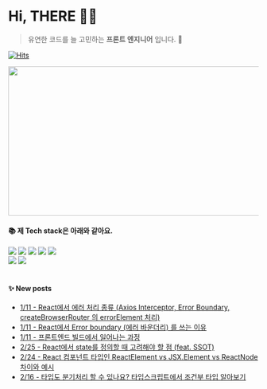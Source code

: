 
# Hi, THERE 👋🏻
> 유연한 코드를 늘 고민하는 **프론트 엔지니어** 입니다. 🌱

[![Hits](https://hits.seeyoufarm.com/api/count/incr/badge.svg?url=https%3A%2F%2Fgithub.com%2Fso1gging&count_bg=%2358A9E7&title_bg=%23767676&icon=&icon_color=%23E7E7E7&title=hits&edge_flat=false)](https://hits.seeyoufarm.com)

<a href="https://github.com/devxb/gitanimals">
<img
  src="https://render.gitanimals.org/farms/so1gging"
  width="600"
  height="300"
/>
</a>

#### 📚 제 Tech stack은 아래와 같아요.
<div align="left">
	<img src="https://img.shields.io/badge/React-61DAFB?style=flat&logo=React&logoColor=white" />
  <img src="https://img.shields.io/badge/typescript-3178C6?style=flat&logo=typescript&logoColor=white" />
	<img src="https://img.shields.io/badge/HTML5-E34F26?style=flat&logo=HTML5&logoColor=white" />
	<img src="https://img.shields.io/badge/CSS3-1572B6?style=flat&logo=CSS3&logoColor=white" />
	<img src="https://img.shields.io/badge/JavaScript-F7DF1E?style=flat&logo=JavaScript&logoColor=white" />
  <br/>
  	<img src="https://img.shields.io/badge/GitHub-181717?style=flat&logo=GitHub&logoColor=white" />
    	<img src="https://img.shields.io/badge/webstorm-000000?style=flat&logo=webstorm&logoColor=white" />
</div>
<br>

#### ✨ New posts
 - [1/11 - React에서 에러 처리 종류 (Axios Interceptor, Error Boundary, createBrowserRouter 의 errorElement 처리)](https://yzlosmik.tistory.com/181)
 - [1/11 - React에서 Error boundary (에러 바운더리) 를 쓰는 이유](https://yzlosmik.tistory.com/180)
 - [1/11 - 프론트엔드 빌드에서 일어나는 과정](https://yzlosmik.tistory.com/179)
 - [2/25 - React에서 state를 정의할 때 고려해야 할 점 (feat. SSOT)](https://yzlosmik.tistory.com/178)
 - [2/24 - React 컴포넌트 타입인 ReactElement vs JSX.Element vs ReactNode 차이와 예시](https://yzlosmik.tistory.com/177)
 - [2/16 - 타입도 분기처리 할 수 있나요? 타입스크립트에서 조건부 타입 알아보기](https://yzlosmik.tistory.com/176)

</div>
</div>
